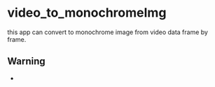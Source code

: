 # video_to_monochromeImg
this app can convert to monochrome image from video data frame by frame.


## Warning

- 

